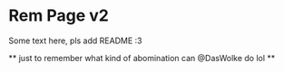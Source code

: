 # Rem Page v2
Some text here, pls add README :3


** just to remember what kind of abomination can @DasWolke do lol **
